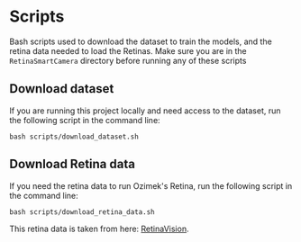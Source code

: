# Scripts
Bash scripts used to download the dataset to train the models, and the retina data needed to load the Retinas. Make sure you are in the `RetinaSmartCamera` directory before running any of these scripts

## Download dataset
If you are running this project locally and need access to the dataset, run the following script in the command line:
      
    bash scripts/download_dataset.sh
    
## Download Retina data
If you need the retina data to run Ozimek's Retina, run the following script in the command line:

    bash scripts/download_retina_data.sh
This retina data is taken from here: [RetinaVision](https://github.com/Pozimek/RetinaVision/tree/master/data).
